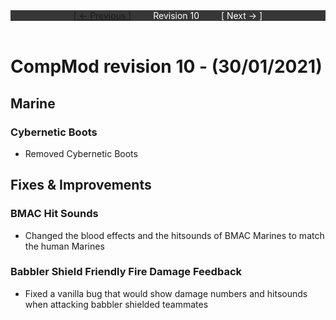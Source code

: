 <div style="width:100%;background-color:#373737;color:#FFFFFF;text-align:center">
<div style="display:inline-block;float:left;padding-left:20%">
<a href="revision9">
[ <- Previous ]
</a>
</div>
<div style="display:inline-block;">
Revision 10
</div>
<div style="display:inline-block;float:right;padding-right:20%">
[ Next -> ]
</div>
</div>

<br />

# CompMod revision 10 - (30/01/2021)
## Marine

### Cybernetic Boots
* Removed Cybernetic Boots

## Fixes & Improvements

### BMAC Hit Sounds
* Changed the blood effects and the hitsounds of BMAC Marines to match the human Marines

### Babbler Shield Friendly Fire Damage Feedback
* Fixed a vanilla bug that would show damage numbers and hitsounds when attacking babbler shielded teammates

<br/>

